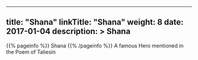 
---
title: "Shana"
linkTitle: "Shana"
weight: 8
date: 2017-01-04
description: >
 Shana
---

{{% pageinfo %}}
Shana
{{% /pageinfo %}}
A famous Hero mentioned in the Poem of Taliesin
